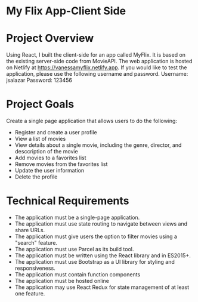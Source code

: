 # My Flix App-Client Side

# Project Overview
Using React, I built the client-side for an app called MyFlix.  It is based on the existing server-side code from MovieAPI.  The web application is hosted on Netlify at https://vanessamyflix.netlify.app.  If you would like to test the application, please use the following username and password.
Username: jsalazar
Password: 123456

# Project Goals
Create a single page application that allows users to do the following:
* Register and create a user profile
* View a list of movies
* View details about a single movie, including the genre, director, and desccription of the movie
* Add movies to a favorites list
* Remove movies from the favorites list
* Update the user information
* Delete the profile  
# Technical Requirements
* The application must be a single-page application.
* The application must use state routing to navigate between views and share URLs.
* The application must give users the option to filter movies using a "search" feature.
* The application must use Parcel as its build tool.
* The application must be written using the React library and in ES2015+.
* The application must use Bootstrap as a UI library for styling and responsiveness.
* The application must contain function components
* The application must be hosted online
* The application may use React Redux for state management of at least one feature.
